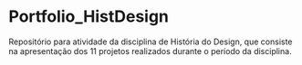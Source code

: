 # Portfolio_HistDesign
Repositório para atividade da disciplina de História do Design, que consiste na apresentação dos 11 projetos realizados durante o período da disciplina.
